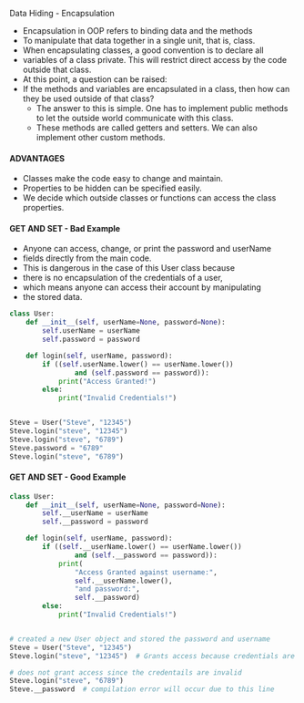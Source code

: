 Data Hiding - Encapsulation

- Encapsulation in OOP refers to binding data and the methods
- To manipulate that data together in a single unit, that is, class.
- When encapsulating classes, a good convention is to declare all
- variables of a class private. This will restrict direct access by the code outside that class.
- At this point, a question can be raised: 
- If the methods and variables are encapsulated in a class, then how can they be used outside of that class?
    - The answer to this is simple. One has to implement public methods to let the outside world communicate with this class. 
    - These methods are called getters and setters. We can also implement other custom methods.

#### ADVANTAGES

- Classes make the code easy to change and maintain.
- Properties to be hidden can be specified easily.
- We decide which outside classes or functions can access the class properties.

#### GET AND SET - Bad Example 

- Anyone can access, change, or print the password and userName
- fields directly from the main code.
- This is dangerous in the case of this User class because 
- there is no encapsulation of the credentials of a user, 
- which means anyone can access their account by manipulating 
- the stored data.

```python
class User:
    def __init__(self, userName=None, password=None):
        self.userName = userName
        self.password = password

    def login(self, userName, password):
        if ((self.userName.lower() == userName.lower())
                and (self.password == password)):
            print("Access Granted!")
        else:
            print("Invalid Credentials!")


Steve = User("Steve", "12345")
Steve.login("steve", "12345")
Steve.login("steve", "6789")
Steve.password = "6789"
Steve.login("steve", "6789")

```

#### GET AND SET - Good Example

```python
class User:
    def __init__(self, userName=None, password=None):
        self.__userName = userName
        self.__password = password

    def login(self, userName, password):
        if ((self.__userName.lower() == userName.lower())
                and (self.__password == password)):
            print(
                "Access Granted against username:",
                self.__userName.lower(),
                "and password:",
                self.__password)
        else:
            print("Invalid Credentials!")


# created a new User object and stored the password and username
Steve = User("Steve", "12345")
Steve.login("steve", "12345")  # Grants access because credentials are valid

# does not grant access since the credentails are invalid
Steve.login("steve", "6789")
Steve.__password  # compilation error will occur due to this line
```
